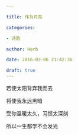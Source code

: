```yaml
---

title: 作为月亮

categories:

- 诗歌

author: Herb

date: 2016-03-06 21:42:36

draft: true
---
```


若使太阳背弃我而去

将使我永远黑暗

受你温暖太久，习惯太深刻

所以一生都学不会发光